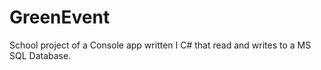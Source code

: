# GreenEvent
School project of a Console app written I C# that read and writes to a MS SQL Database.
